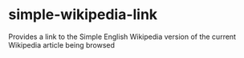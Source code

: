 # simple-wikipedia-link
Provides a link to the Simple English Wikipedia version of the current Wikipedia article being browsed
